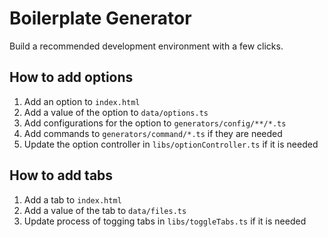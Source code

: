 # Boilerplate Generator

Build a recommended development environment with a few clicks.

## How to add options

1. Add an option to `index.html`
1. Add a value of the option to `data/options.ts`
1. Add configurations for the option to `generators/config/**/*.ts`
1. Add commands to `generators/command/*.ts` if they are needed
1. Update the option controller in `libs/optionController.ts` if it is needed

## How to add tabs

1. Add a tab to `index.html`
1. Add a value of the tab to `data/files.ts`
1. Update process of togging tabs in `libs/toggleTabs.ts` if it is needed
